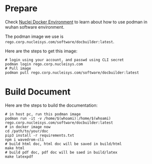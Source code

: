 # Prepare

Check [Nuclei Docker Environment](https://wiki.corp.nucleisys.com/pages/viewpage.action?pageId=4461320) to learn
about how to use podman in wuhan software environment.


The podman image we use is `rego.corp.nucleisys.com/software/docbuilder:latest`.

Here are the steps to get this image:

~~~shell
# login using your account, and passwd using CLI secret
podman login rego.corp.nucleisys.com
# Pull image
podman pull rego.corp.nucleisys.com/software/docbuilder:latest
~~~

# Build Document

Here are the steps to build the documentation:

~~~shell
# in host pc, run this podman image
podman run -it -v /home/$(whoami):/home/$(whoami) rego.corp.nucleisys.com/software/docbuilder:latest
# in docker image now
cd /path/to/your/doc
pip3 install -r requirements.txt
npm i wavedrom-cli
# build html doc, html doc will be saved in build/html
make html
# build pdf doc, pdf doc will be saed in build/latex
make latexpdf
~~~